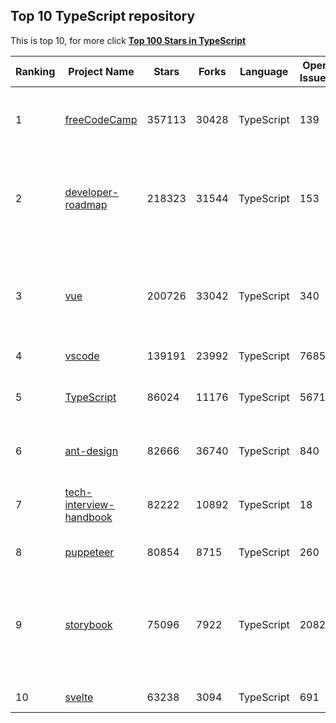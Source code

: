 
##  Top 10 TypeScript repository

This is top 10, for more click **[Top 100 Stars in TypeScript](Top100/TypeScript.md)**

| Ranking | Project Name | Stars | Forks | Language | Open Issues | Description | Last Commit |
| ------- | ------------ | ----- | ----- | -------- | ----------- | ----------- | ----------- |
| 1 | [freeCodeCamp](https://github.com/freeCodeCamp/freeCodeCamp) | 357113 | 30428 | TypeScript | 139 | freeCodeCamp.org's open-source codebase and curriculum. Learn to code for free. | `r format(Sys.Date(), "%d. %B %Y")` |
| 2 | [developer-roadmap](https://github.com/kamranahmedse/developer-roadmap) | 218323 | 31544 | TypeScript | 153 | Interactive roadmaps, guides and other educational content to help developers grow in their careers. | [current year] |
| 3 | [vue](https://github.com/vuejs/vue) | 200726 | 33042 | TypeScript | 340 | 🖖 Vue.js is a progressive, incrementally-adoptable JavaScript framework for building UI on the web. | [current year] |
| 4 | [vscode](https://github.com/microsoft/vscode) | 139191 | 23992 | TypeScript | 7685 | Visual Studio Code | [current year] |
| 5 | [TypeScript](https://github.com/microsoft/TypeScript) | 86024 | 11176 | TypeScript | 5671 | TypeScript is a superset of JavaScript that compiles to clean JavaScript output. | [current year] |
| 6 | [ant-design](https://github.com/ant-design/ant-design) | 82666 | 36740 | TypeScript | 840 | An enterprise-class UI design language and React UI library | [current year] |
| 7 | [tech-interview-handbook](https://github.com/yangshun/tech-interview-handbook) | 82222 | 10892 | TypeScript | 18 | 💯 Curated coding interview preparation materials for busy software engineers | [current year] |
| 8 | [puppeteer](https://github.com/puppeteer/puppeteer) | 80854 | 8715 | TypeScript | 260 | Headless Chrome Node.js API | [current year] |
| 9 | [storybook](https://github.com/storybookjs/storybook) | 75096 | 7922 | TypeScript | 2082 | Storybook is a frontend workshop for building UI components and pages in isolation. Made for UI development, testing, and documentation.  | [current year] |
| 10 | [svelte](https://github.com/sveltejs/svelte) | 63238 | 3094 | TypeScript | 691 | Cybernetically enhanced web apps |[current year] |

